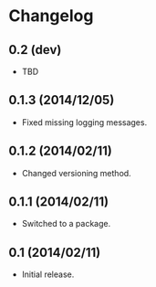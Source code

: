 Changelog
=========

0.2 (dev)
---------

- TBD

0.1.3 (2014/12/05)
------------------

- Fixed missing logging messages.

0.1.2 (2014/02/11)
------------------

- Changed versioning method.

0.1.1 (2014/02/11)
------------------

- Switched to a package.

0.1 (2014/02/11)
----------------

- Initial release.
